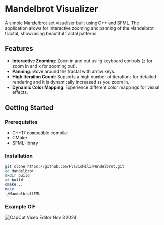 # Mandelbrot Visualizer

A simple Mandelbrot set visualiser built using C++ and SFML. The application allows for interactive zooming and panning of the Mandelbrot fractal, showcasing beautiful fractal patterns.

## Features

- **Interactive Zooming**: Zoom in and out using keyboard controls (z for zoom in and x for zooming out).
- **Panning**: Move around the fractal with arrow keys.
- **High Iteration Count**: Supports a high number of iterations for detailed rendering and it is dynamically increased as you zoom in.
- **Dynamic Color Mapping**: Experience different color mappings for visual effects.

## Getting Started

### Prerequisites

- C++17 compatible compiler
- CMake
- SFML library

### Installation

   ```bash
   git clone https://github.com/FlavioMili/Mandelbrot.git
   cd Mandelbrot
   mkdir build
   cd build
   cmake ..
   make
   ./MandelbrotSFML
   ```

### Example GIF
![CapCut Video Editor Nov 3 2024](https://github.com/user-attachments/assets/b5e49eb6-da36-49be-a106-1bae9c025e47)





